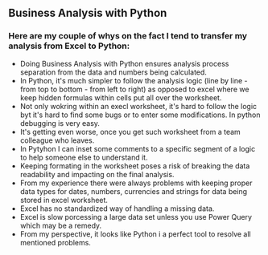 <h2>Business Analysis with Python</h2>
<h3>Here are my couple of whys on the fact I tend to transfer my analysis from Excel to Python:</h3>
<ul>
  <li>Doing Business Analysis with Python ensures analysis process separation from the data and numbers being calculated.</li>
  <li>In Python, it's much simpler to follow the analysis logic (line by line - from top to bottom - from left to right) as opposed to excel where we keep hidden formulas within cells put all over the worksheet.</li>
  <li>Not only wokring within an execl worksheet, it's hard to follow the logic byt it's hard to find some bugs or to enter some modifications. In python debugging is very easy.</li>
  <li>It's getting even worse, once you get such worksheet from a team colleague who leaves.</li>
  <li>In Pytyhon I can inset some comments to a specific segment of a logic to help someone else to understand it.</li>
  <li>Keeping formating in the worksheet poses a risk of breaking the data readability and impacting on the final analysis.</li>
  <li>From my experience there were always problems with keeping proper data types for dates, numbers, currencies and strings for data being stored in excel worksheet.</li>
  <li>Excel has no standardized way of handling a missing data.</li>
  <li>Excel is slow porcessing a large data set unless you use Power Query which may be a remedy.</li>
  <li>From my perspective, it looks like Python i a perfect tool to resolve all mentioned problems.</li>
</ul>
